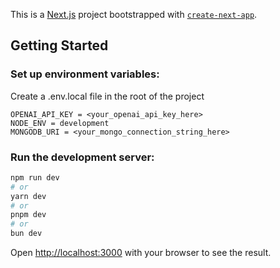 This is a [Next.js](https://nextjs.org) project bootstrapped with [`create-next-app`](https://nextjs.org/docs/app/api-reference/cli/create-next-app).

## Getting Started

### Set up environment variables:
Create a .env.local file in the root of the project
```
OPENAI_API_KEY = <your_openai_api_key_here>
NODE_ENV = development
MONGODB_URI = <your_mongo_connection_string_here>
```

### Run the development server:

```bash
npm run dev
# or
yarn dev
# or
pnpm dev
# or
bun dev
```

Open [http://localhost:3000](http://localhost:3000) with your browser to see the result.


